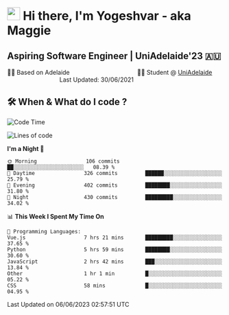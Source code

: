 <h1><img src="https://emojis.slackmojis.com/emojis/images/1531849430/4246/blob-sunglasses.gif?1531849430" width="30"/> Hi there, I'm Yogeshvar - aka Maggie</h1>

## Aspiring Software Engineer | UniAdelaide'23 🇦🇺  
🏂🏻  Based on Adelaide &nbsp;&nbsp;&nbsp;&nbsp;&nbsp;&nbsp;&nbsp;&nbsp;&nbsp;&nbsp;&nbsp;&nbsp;&nbsp;&nbsp;&nbsp;&nbsp;&nbsp;&nbsp;&nbsp;&nbsp;&nbsp;&nbsp;&nbsp;&nbsp;&nbsp;&nbsp;&nbsp;&nbsp;&nbsp;&nbsp;&nbsp;&nbsp;&nbsp;&nbsp;&nbsp;&nbsp;&nbsp;&nbsp;&nbsp;👨‍💻 Student @ [UniAdelaide](https://www.adelaide.edu.au)   &nbsp;&nbsp;&nbsp;&nbsp;&nbsp;&nbsp;&nbsp;&nbsp;&nbsp;&nbsp;&nbsp;&nbsp;&nbsp;&nbsp;&nbsp;&nbsp;&nbsp;&nbsp;&nbsp;&nbsp;&nbsp;&nbsp;&nbsp;&nbsp;&nbsp;&nbsp;&nbsp;&nbsp;&nbsp;&nbsp;&nbsp;Last Updated: 30/06/2021

## 🛠 When & What do I code ?  

<!--START_SECTION:waka-->
![Code Time](http://img.shields.io/badge/Code%20Time-2%2C232%20hrs%2032%20mins-blue)

![Lines of code](https://img.shields.io/badge/From%20Hello%20World%20I%27ve%20Written-4.2%20million%20lines%20of%20code-blue)

**I'm a Night 🦉** 

```text
🌞 Morning                106 commits         ██░░░░░░░░░░░░░░░░░░░░░░░   08.39 % 
🌆 Daytime                326 commits         ██████░░░░░░░░░░░░░░░░░░░   25.79 % 
🌃 Evening                402 commits         ████████░░░░░░░░░░░░░░░░░   31.80 % 
🌙 Night                  430 commits         █████████░░░░░░░░░░░░░░░░   34.02 % 
```


📊 **This Week I Spent My Time On** 

```text
💬 Programming Languages: 
Vue.js                   7 hrs 21 mins       █████████░░░░░░░░░░░░░░░░   37.65 % 
Python                   5 hrs 59 mins       ████████░░░░░░░░░░░░░░░░░   30.60 % 
JavaScript               2 hrs 42 mins       ███░░░░░░░░░░░░░░░░░░░░░░   13.84 % 
Other                    1 hr 1 min          █░░░░░░░░░░░░░░░░░░░░░░░░   05.22 % 
CSS                      58 mins             █░░░░░░░░░░░░░░░░░░░░░░░░   04.95 % 
```


 Last Updated on 06/06/2023 02:57:51 UTC
<!--END_SECTION:waka-->
